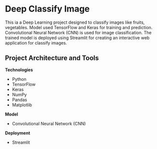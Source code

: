 # Deep Classify Image

This ia a Deep Learning project designed to classify images like fruits, vegetables. Model used TensorFlow and Keras for training and prediction. Convolutional Neural Network (CNN) is used for image classification. The trained model is deployed using Streamlit for creating an interactive web application for classify images.

## Project Architecture and Tools

 **Technologies**
   - Python
   - TensorFlow
   - Keras
   - NumPy
   - Pandas
   - Matplotlib

 **Model**
   - Convolutional Neural Network (CNN)

 **Deployment**
   - Streamlit
